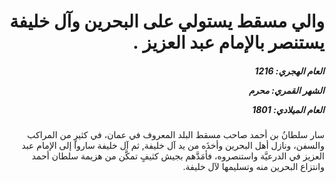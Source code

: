 <h1 dir="rtl">والي مسقط يستولي على البحرين وآل خليفة يستنصر بالإمام عبد العزيز .</h1>

<h5 dir="rtl">العام الهجري:  1216

الشهر القمري: محرم

العام الميلادي: 1801</h5>

<p dir="rtl">سار سلطانُ بن أحمد صاحب مسقط البلد المعروف في عمان، في كثيرٍ من المراكب والسفن، ونازل أهل البحرين وأخذَه من يد آل خليفة, ثم آل خليفة ساروا إلى الإمام عبد العزيز في الدرعيَّة واستنصروه، فأمَدَّهم بجيش كثيفٍ تمكَّن من هزيمة سلطان أحمد وانتزاع البحرين منه وتسليمها لآل خليفة.</p></br>
